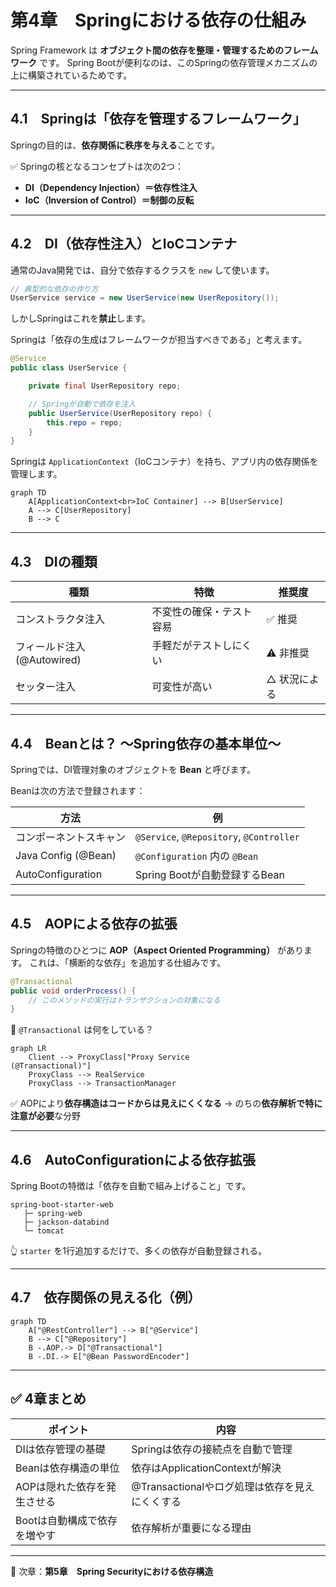 # 第4章　Springにおける依存の仕組み

Spring Framework は **オブジェクト間の依存を整理・管理するためのフレームワーク** です。
Spring Bootが便利なのは、このSpringの依存管理メカニズムの上に構築されているためです。

---

## 4.1　Springは「依存を管理するフレームワーク」

Springの目的は、**依存関係に秩序を与える**ことです。

✅ Springの核となるコンセプトは次の2つ：

* **DI（Dependency Injection）＝依存性注入**
* **IoC（Inversion of Control）＝制御の反転**

---

## 4.2　DI（依存性注入）とIoCコンテナ

通常のJava開発では、自分で依存するクラスを `new` して使います。

```java
// 典型的な依存の作り方
UserService service = new UserService(new UserRepository());
```

しかしSpringはこれを**禁止**します。

Springは「依存の生成はフレームワークが担当すべきである」と考えます。

```java
@Service
public class UserService {

    private final UserRepository repo;

    // Springが自動で依存を注入
    public UserService(UserRepository repo) {
        this.repo = repo;
    }
}
```

Springは `ApplicationContext`（IoCコンテナ）を持ち、アプリ内の依存関係を管理します。

```mermaid
graph TD
    A[ApplicationContext<br>IoC Container] --> B[UserService]
    A --> C[UserRepository]
    B --> C
```

---

## 4.3　DIの種類

| 種類                   | 特徴           | 推奨度     |
| -------------------- | ------------ | ------- |
| コンストラクタ注入            | 不変性の確保・テスト容易 | ✅ 推奨    |
| フィールド注入 (@Autowired) | 手軽だがテストしにくい  | ⚠ 非推奨   |
| セッター注入               | 可変性が高い       | △ 状況による |

---

## 4.4　Beanとは？ ～Spring依存の基本単位～

Springでは、DI管理対象のオブジェクトを **Bean** と呼びます。

Beanは次の方法で登録されます：

| 方法                  | 例                                        |
| ------------------- | ---------------------------------------- |
| コンポーネントスキャン         | `@Service`, `@Repository`, `@Controller` |
| Java Config (@Bean) | `@Configuration` 内の `@Bean`              |
| AutoConfiguration   | Spring Bootが自動登録するBean                   |

---

## 4.5　AOPによる依存の拡張

Springの特徴のひとつに **AOP（Aspect Oriented Programming）** があります。
これは、「横断的な依存」を追加する仕組みです。

```java
@Transactional
public void orderProcess() {
    // このメソッドの実行はトランザクションの対象になる
}
```

📌 `@Transactional` は何をしている？

```mermaid
graph LR
    Client --> ProxyClass["Proxy Service
(@Transactional)"]
    ProxyClass --> RealService
    ProxyClass --> TransactionManager
```

✅ AOPにより**依存構造はコードからは見えにくくなる**
→ のちの**依存解析で特に注意が必要**な分野

---

## 4.6　AutoConfigurationによる依存拡張

Spring Bootの特徴は「依存を自動で組み上げること」です。

```text
spring-boot-starter-web
   ├─ spring-web
   ├─ jackson-databind
   └─ tomcat
```

👆 `starter` を1行追加するだけで、多くの依存が自動登録される。

---

## 4.7　依存関係の見える化（例）

```mermaid
graph TD
    A["@RestController"] --> B["@Service"]
    B --> C["@Repository"]
    B -.AOP.-> D["@Transactional"]
    B -.DI.-> E["@Bean PasswordEncoder"]
```

---

## ✅ 4章まとめ

| ポイント             | 内容                             |
| ---------------- | ------------------------------ |
| DIは依存管理の基礎       | Springは依存の接続点を自動で管理            |
| Beanは依存構造の単位     | 依存はApplicationContextが解決       |
| AOPは隠れた依存を発生させる  | @Transactionalやログ処理は依存を見えにくくする |
| Bootは自動構成で依存を増やす | 依存解析が重要になる理由                   |

---

📘 次章：**第5章　Spring Securityにおける依存構造**
